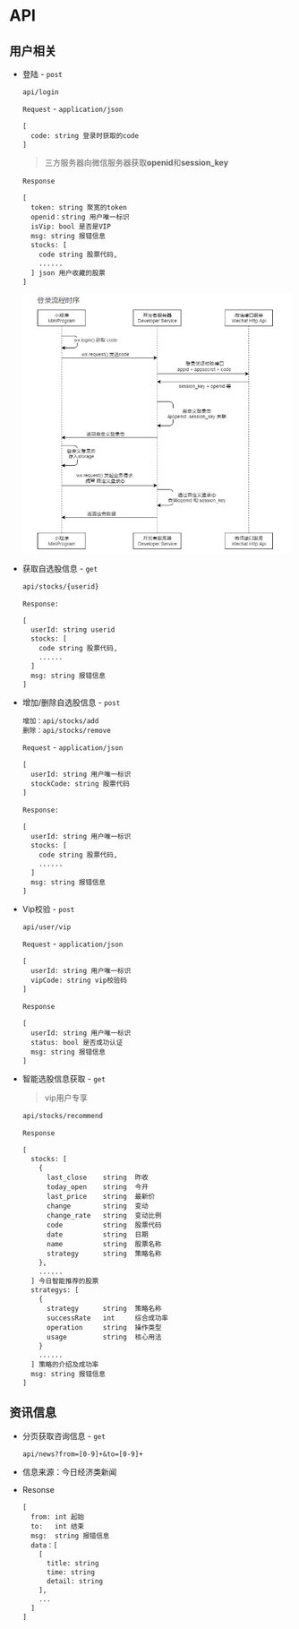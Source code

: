 # API



## 用户相关

* 登陆 - `post`

  ```
  api/login
  ```

  `Request` -  `application/json`

  ```
  [
    code: string 登录时获取的code
  ]
  ```

  > 三方服务器向微信服务器获取**openid**和**session_key**

  `Response` 

  ```
  [
    token: string 聚宽的token
    openid：string 用户唯一标识
    isVip: bool 是否是VIP
    msg: string 报错信息
    stocks: [
      code string 股票代码,
      ......
    ] json 用户收藏的股票
  ]
  ```

  

  ![login](./images/login.png)

* 获取自选股信息 - `get`

  ```
  api/stocks/{userid}
  ```

  `Response:`

  ```
  [
    userId: string userid
    stocks: [
      code string 股票代码,
      ......
    ]
    msg: string 报错信息
  ]
  ```

* 增加/删除自选股信息 - `post`

  ```
  增加：api/stocks/add
  删除：api/stocks/remove 
  ```
  
  `Request` -  `application/json` 
  
  ```
  [
    userId: string 用户唯一标识
    stockCode: string 股票代码
  ]
  ```
  `Response:`
  ```
  [
    userId: string 用户唯一标识
    stocks: [
      code string 股票代码,
      ......
    ]
    msg: string 报错信息
  ]
  ```
  
* Vip校验 - `post`

  ```
  api/user/vip
  ```

  `Request`  -  `application/json`

  ```
  [
    userId: string 用户唯一标识
    vipCode: string vip校验码
  ]
  ```

  `Response`

  ```
  [
    userId: string 用户唯一标识
    status: bool 是否成功认证
    msg: string 报错信息
  ]
  ```

* 智能选股信息获取 -  `get`
  > vip用户专享
  ```
  api/stocks/recommend
  ```

  `Response`

  ```
  [
    stocks: [
      {
        last_close    string  昨收
        today_open    string  今开
        last_price    string  最新价
        change        string  变动
        change_rate   string  变动比例
        code          string  股票代码
        date          string  日期
        name          string  股票名称
        strategy      string  策略名称
      },
      ......
    ] 今日智能推荐的股票
    strategys: [
      {
        strategy      string  策略名称
        successRate   int     综合成功率
        operation     string  操作类型
        usage         string  核心用法
      }
      ......
    ] 策略的介绍及成功率
    msg: string 报错信息
  ]
  ```
  



## 资讯信息

* 分页获取咨询信息 - `get`
  ```
  api/news?from=[0-9]+&to=[0-9]+
  ```

* 信息来源：今日经济类新闻

* Resonse

  ```
  [
    from: int 起始 
    to:   int 结束
    msg:  string 报错信息
    data：[
      [
        title: string
        time: string
        detail: string
      ],
      ...
    ]
  ]
  ```
  
  



